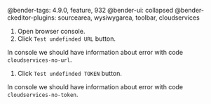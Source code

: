 @bender-tags: 4.9.0, feature, 932
@bender-ui: collapsed
@bender-ckeditor-plugins: sourcearea, wysiwygarea, toolbar, cloudservices

1. Open browser console.
1. Click `Test undefinded URL` button.

In console we should have information about error with code `cloudservices-no-url`.

1. Click `Test undefinded TOKEN` button.

In console we should have information about error with code `cloudservices-no-token`.
